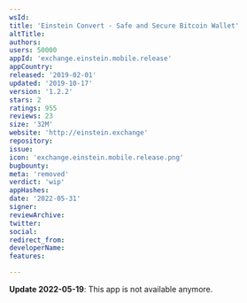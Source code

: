 ```yaml
---
wsId: 
title: 'Einstein Convert - Safe and Secure Bitcoin Wallet'
altTitle: 
authors: 
users: 50000
appId: 'exchange.einstein.mobile.release'
appCountry: 
released: '2019-02-01'
updated: '2019-10-17'
version: '1.2.2'
stars: 2
ratings: 955
reviews: 23
size: '32M'
website: 'http://einstein.exchange'
repository: 
issue: 
icon: 'exchange.einstein.mobile.release.png'
bugbounty: 
meta: 'removed'
verdict: 'wip'
appHashes: 
date: '2022-05-31'
signer: 
reviewArchive: 
twitter: 
social: 
redirect_from: 
developerName: 
features: 

---
```


**Update 2022-05-19**: This app is not available anymore.

